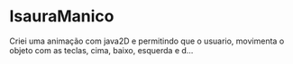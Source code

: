 # IsauraManico
Criei uma animação com java2D e permitindo que o usuario, movimenta o objeto com as teclas, cima, baixo, esquerda e d…
